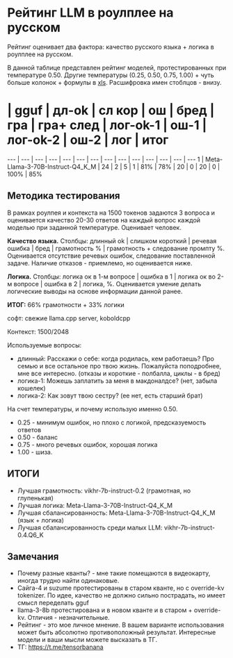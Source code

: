 ﻿# Рейтинг LLM в роулплее на русском

Рейтинг оценивает два фактора: качество русского языка + логика в роулплее на русском.

В данной таблице представлен рейтинг моделей, протестированных при температуре 0.50. Другие температуры (0.25, 0.50, 0.75, 1.00) + чуть больше колонок + формулы в [xls](https://github.com/Mozer/russian-llm-top/blob/main/%D1%80%D1%83%D1%81%D1%81%D0%BA%D0%B8%D0%B9-%D1%80%D0%B5%D0%B9%D1%82%D0%B8%D0%BD%D0%B3-llm-%D0%B2-%D1%80%D0%BE%D1%83%D0%BB%D0%BF%D0%BB%D0%B5%D0%B5.xlsx). Расшифровка имен стоблцов - внизу.


# | gguf | дл-ok | сл кор | ош | бред | гра | гра+ след | лог-ok-1 | ош-1 | лог-ok-2 | ош-2 | лог | итог
--- | --- | --- | --- | --- | --- | --- | --- | --- | --- | --- | --- | --- | ---
1 | Meta-Llama-3-70B-Instruct-Q4_K_M | 24 | 2 | 5 | 1 | 81% | 78% | 20 | 0 | 20 | 0 | 100% | 85%

## Методика тестирования
В рамках роулпея и контекста на 1500 токенов задаются 3 вопроса и оценивается качество 20-30 ответов на каждый вопрос каждой моделью при заданной температуре. Оценивает человек.

**Качество языка.** Столбцы: длинный ok | слишком короткий | речевая ошибка | бред | грамотность % | грамотность + следование промпту %. Оценивается отсутствие речевых ошибок, следование поставленной задаче. Наличие отказов - приемлемо, но оценивается ниже.

**Логика.** Столбцы: логика ок в 1-м вопросе | ошибка в 1 | логика ок во 2-м вопросе | ошибка в 2 | логика, %. Оценивается умение делать логические выводы на основе информации данной ранее.

**ИТОГ:** 66% грамотности + 33% логики

софт: свежие llama.cpp server, koboldcpp

Контекст: 1500/2048

Используемые вопросы:
- длинный: Расскажи о себе: когда родилась, кем работаешь? Про семью и все остальное про твою жизнь. Пожалуйста поподробнее, мне все интересно. (отказы и короткие - полбалла, циклы - в бред)
- логика-1:	Можешь заплатить за меня в макдоналдсе? (нет, забыла кошелек)
- логика-2:	Как зовут твою сестру? (ее нет, есть старший брат)

На счет температуры, и почему использую именно 0.50.
- 0.25 - минимум ошибок, но плохо с логикой, предсказуемость ответов
- 0.50 - баланс
- 0.75 - много речевых ошибок, хорошая логика
- 1.00 - шиза.

## ИТОГИ

- Лучшая грамотность: vikhr-7b-instruct-0.2 (грамотная, но глупенькая)
- Лучшая логика: Meta-Llama-3-70B-Instruct-Q4_K_M
- Лучшая сбалансированность: Meta-Llama-3-70B-Instruct-Q4_K_M (язык + логика)
- Лучшая сбалансированность среди малых LLM: vikhr-7b-instruct-0.4.Q6_K

## Замечания

- Почему разные кванты? - мне такие помещаются в видеокарту, иногда трудно найти одинаковые.
- Сайга-4 и suzume протестированы в старом кванте, но с override-kv tokenizer. По идее, качество не должно сильно пострадать, но имеет смысл переделать gguf
- llama-3-8b протестирована и в новом кванте и в старом + override-kv. Отличия - незначительные.
- Рейтинг - это мое личное мнение. В вашем варианте использования может быть абсолютно противоположный результат. Интересные модели и ваши мысли можете высказать в ТГ.
- ТГ: https://t.me/tensorbanana